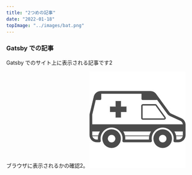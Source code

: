 ```yaml
---
title: "2つめの記事"
date: "2022-01-18"
topImage: "../images/bat.png"
---
```


### Gatsby での記事

Gatsby でのサイト上に表示される記事です2

ブラウザに表示されるかの確認2。
![car](../images/car.jpeg)